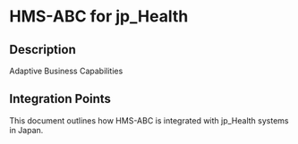 # HMS-ABC for jp_Health

## Description

Adaptive Business Capabilities

## Integration Points

This document outlines how HMS-ABC is integrated with jp_Health systems in Japan.
